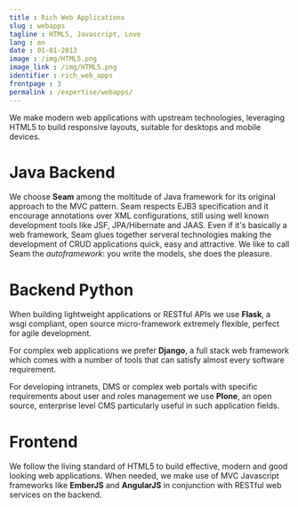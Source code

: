 ```yaml
---
title : Rich Web Applications
slug : webapps
tagline : HTML5, Javascript, Love
lang : en
date : 01-01-2013
image : /img/HTML5.png
image_link : /img/HTML5.png
identifier : rich_web_apps
frontpage : 3
permalink : /expertise/webapps/
---
```


We make modern web applications with upstream technologies, leveraging HTML5 to
build responsive layouts, suitable for desktops and mobile devices.

Java Backend
============
We choose **Seam** among the moltitude of Java framework for its original
approach to the MVC pattern. Seam respects EJB3 specification and it encourage
annotations over XML configurations, still using well known development tools
like JSF, JPA/Hibernate and JAAS. Even if it's basically a web framework, Seam
glues together serveral technologies making the development of CRUD applications
quick, easy and attractive. We like to call Seam the *autoframework*: you write
the models, she does the pleasure.

Backend Python
==============
When building lightweight applications or RESTful APIs we use **Flask**, a wsgi
compliant, open source micro-framework extremely flexible, perfect for agile
development.

For complex web applications we prefer **Django**, a full stack web framework
which comes with a number of tools that can satisfy almost every software
requirement.

For developing intranets, DMS or complex web portals with specific requirements
about user and roles management we use **Plone**, an open source, enterprise
level CMS particularly useful in such application fields.

Frontend
========
We follow the living standard of HTML5 to build effective, modern and good looking
web applications. When needed, we make use of MVC Javascript frameworks like
**EmberJS** and **AngularJS** in conjunction with RESTful web services on the
backend.
